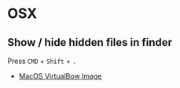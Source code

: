 # OSX

## Show / hide hidden files in finder
Press `CMD` + `Shift` + `.`


- [MacOS VirtualBow Image](https://github.com/myspaghetti/macos-virtualbox)
